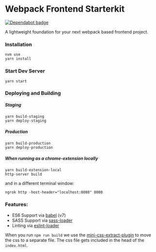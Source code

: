 # Webpack Frontend Starterkit

[![Dependabot badge](https://flat.badgen.net/dependabot/wbkd/webpack-starter?icon=dependabot)](https://dependabot.com/)

A lightweight foundation for your next webpack based frontend project.


### Installation

```
nvm use
yarn install
```

### Start Dev Server

```
yarn start
```

### Deploying and Building

##### Staging
```
yarn build-staging
yarn deploy-staging
```

##### Production
```
yarn build-production
yarn deploy-production
```

##### When running as a chrome-extension locally
```
yarn build-extension-local
http-server build
```
and in a different terminal window:
```
ngrok http -host-header="localhost:8080" 8080
```

### Features:

* ES6 Support via [babel](https://babeljs.io/) (v7)
* SASS Support via [sass-loader](https://github.com/jtangelder/sass-loader)
* Linting via [eslint-loader](https://github.com/MoOx/eslint-loader)

When you run `npm run build` we use the [mini-css-extract-plugin](https://github.com/webpack-contrib/mini-css-extract-plugin) to move the css to a separate file. The css file gets included in the head of the `index.html`.
